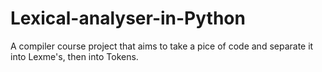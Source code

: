 # Lexical-analyser-in-Python
A compiler course project that aims to take a pice of code and separate it into Lexme's, then into Tokens. 
